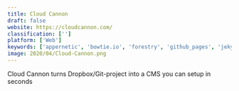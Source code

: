 ```yaml
---
title: Cloud Cannon
draft: false 
website: https://cloudcannon.com/
classification: ['']
platform: ['Web']
keywords: ['appernetic', 'bowtie.io', 'forestry', 'github_pages', 'jekyll', 'neocities', 'pancake.io', 'site44', 'statically', 'tipe', 'updog', 'urubu', 'vuepress', 'wordpress', 'discharge']
image: 2020/04/Cloud-Cannon.png
---
```

Cloud Cannon turns Dropbox/Git-project into a CMS you can setup in seconds